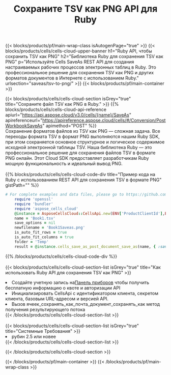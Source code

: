 ﻿---
title:  Сохраните TSV как PNG API для Ruby
description:  Использование Aspose.Cells Cloud SDK для Ruby для сохранения файла формата TSV как файла формата PNG.
url: /ru/ruby/saveas/tsv-to-png/
---
{{< blocks/products/pf/main-wrap-class isAutogenPage="true" >}}
{{< blocks/products/cells/cells-cloud-upper-banner h1="Ruby API, чтобы сохранить TSV как PNG" h2="Библиотека Ruby для сохранения TSV как PNG" p="Используйте Cells SaveAs REST API для создания настраиваемых рабочих процессов электронных таблиц в Ruby. Это профессиональное решение для сохранения TSV как PNG и других форматов документов в Интернете с использованием Ruby." urlsection="saveas/tsv-to-png/" >}}
{{< blocks/products/pf/main-container >}}

{{< blocks/products/cells/cells-cloud-section isGrey="true" title="Сохраните файл TSV как PNG в Ruby." >}}
{{% blocks/products/cells/cells-cloud-api-reference apiurl="https://api.aspose.cloud/v3.0/cells/{name}/SaveAs" apireferenceurl="https://apireference.aspose.cloud/cells/#/Conversion/PostWorkbookSaveAs" apimethod="POST" %}}
<br/>
Сохранение форматов файлов из TSV как PNG — сложная задача. Все переходы формата TSV в формат PNG выполняются нашим Ruby SDK, при этом сохраняется основное структурное и логическое содержимое исходной электронной таблицы TSV. Наша библиотека Ruby — это профессиональное решение для сохранения файлов TSV в формате PNG онлайн. Этот Cloud SDK предоставляет разработчикам Ruby мощную функциональность и идеальный вывод PNG.
<br/>
<br/>
{{% blocks/products/cells/cells-cloud-code-div title="Пример кода на Ruby с использованием REST API для сохранения TSV в формате PNG" gistPath="" %}}
  
```ruby
# For complete examples and data files, please go to https://github.com/aspose-cells-cloud/aspose-cells-cloud-ruby/
    require 'openssl'
    require 'bundler'
    require 'aspose_cells_cloud'
    @instance = AsposeCellsCloud::CellsApi.new(ENV['ProductClientId'],ENV['ProductClientSecret'])
    name = 'Book1.tsv'
    save_options = nil
    newfilename = 'Book1Saveas.png'
    is_auto_fit_rows = true
    is_auto_fit_columns = true
    folder = 'Temp'
    result = @instance.cells_save_as_post_document_save_as(name, { :save_options=>save_options, :newfilename=>(folder+"/"+newfilename), :is_auto_fit_rows=>is_auto_fit_rows, :is_auto_fit_columns=>is_auto_fit_columns, :folder=>folder})
```
  
{{% /blocks/products/cells/cells-cloud-code-div %}}
<br/>
<br/>
{{< blocks/products/cells/cells-cloud-section-list isGrey="true" title="Как использовать Ruby API для сохранения TSV как PNG" >}}
<li> Создайте учетную запись на<a href="https://dashboard.aspose.cloud/">Панель приборов</a> чтобы получить бесплатную информацию о квоте и авторизации API</li>
<li>Инициализировать CellsApi с идентификатором клиента, секретом клиента, базовым URL-адресом и версией API.</li>
<li>Вызов ячеек_сохранять_как_почта_документ_сохранять_как метод получения результирующего потока</li>
{{< /blocks/products/cells/cells-cloud-section-list >}}
<br/>
<br/>
{{< blocks/products/cells/cells-cloud-section-list isGrey="true" title="Системные Требования" >}}
<li>рубин 2.5 или новее</li>
{{< /blocks/products/cells/cells-cloud-section-list >}}

{{< /blocks/products/cells/cells-cloud-section >}}

{{< /blocks/products/pf/main-container >}}
{{< /blocks/products/pf/main-wrap-class >}}
